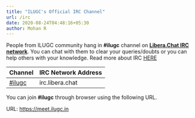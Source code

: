 ```yaml
---
title: "ILUGC's Official IRC Channel"
url: /irc
date: 2020-08-24T04:48:16+05:30
author: Mohan R
---
```


People from ILUGC community hang in **#ilugc** channel on **[Libera.Chat IRC network](https://en.wikipedia.org/wiki/Libera_Chat)**. You can chat with them to clear your queries/doubts or you can help others with your knowledge. Read more about IRC [HERE](https://fedoramagazine.org/beginners-guide-irc/)

| Channel                         | IRC Network Address |
| :------------------------------ | :------------------ |
| [#ilugc](https://meet.ilugc.in) | irc.libera.chat |

You can join **#ilugc** through browser using the following URL.

URL: https://meet.ilugc.in
